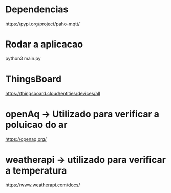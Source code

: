 # Dependencias
https://pypi.org/project/paho-mqtt/

# Rodar a aplicacao

python3 main.py

# ThingsBoard
https://thingsboard.cloud/entities/devices/all

# openAq -> Utilizado para verificar a poluicao do ar
https://openaq.org/

# weatherapi -> utilizado para verificar a temperatura
https://www.weatherapi.com/docs/
